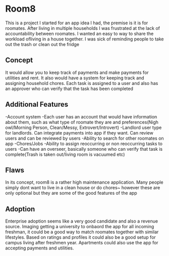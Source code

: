 # Room8

<p>This is a project I started for an app idea I had, the premise is it is for roomates. After living in multiple households I was frustrated at the lack of accountability between roomates. I wanted an easy to way to share the workload ofliving in a house together. I was sick of reminding people to take out the trash or clean out the fridge</p>

## Concept
  
<p>It would allow you to keep track of payments and make payments for utilities and rent. It also would have a system for keeping track and assigning household chores. Each task is assigned to a user and also has an approver who can verify that the task has been completed</p>

## Additional Features

-Account system
  -Each user has an account that would have information about them, such as what type of roomate they are and preferences(Nigh owl/Morning Person, Clean/Messy, Extrovert/Introvert)
  -Landlord user type for landlords. Can integrate payments into app if they want. Can review users and can be reviewed by users
-Ability to search for other roomates on app
-Chores/Jobs
  -Ability to assign reoccurring or non reoccurring tasks to users
  -Can have an overseer, basically someone who can verify that task is complete(Trash is taken out/living room is vacuumed etc)


## Flaws

<p>In its concept, room8 is a rather high maintenance application. Many people simply dont want to live in a clean house or do chores~ however these are only optional but they are some of the good features of the app</p>

## Adoption

<p>Enterprise adoption seems like a very good candidate and also a revenue source. Imaging getting a university to onbaord the app for all incoming freshman, it could be a good way to match roomates together with similar lifestyles. Based on ratings and profiles it could also be a good setup for campus living after freshmen year. Apartments could also use the app for accepting payments and utilities.</p>
